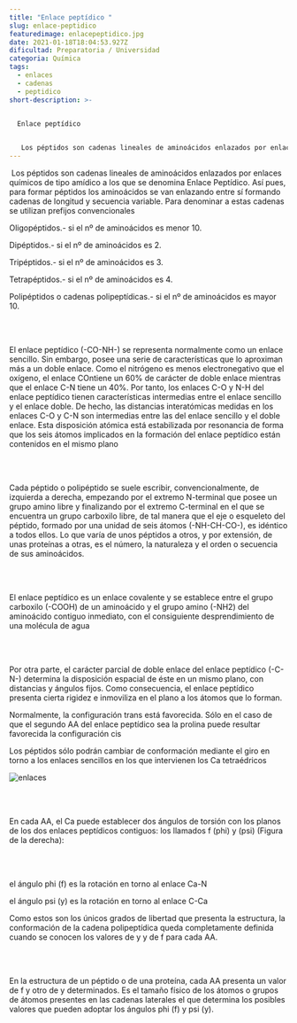 ```yaml
---
title: "Enlace peptídico "
slug: enlace-peptidico
featuredimage: enlacepeptidico.jpg
date: 2021-01-18T18:04:53.927Z
dificultad: Preparatoria / Universidad
categoria: Química
tags:
  - enlaces
  - cadenas
  - peptidico
short-description: >-
  

  Enlace peptídico


   Los péptidos son cadenas lineales de aminoácidos enlazados por enlaces químicos de tipo amídico a los que se denomina Enlace Peptídico.
---
```

 Los péptidos son cadenas lineales de aminoácidos enlazados por enlaces químicos de tipo amídico a los que se denomina Enlace Peptídico. Así pues, para formar péptidos los aminoácidos se van enlazando entre sí formando cadenas de longitud y secuencia variable. Para denominar a estas cadenas se utilizan prefijos convencionales 

Oligopéptidos.- si el nº de aminoácidos es menor 10.

Dipéptidos.- si el nº de aminoácidos es 2.

Tripéptidos.- si el nº de aminoácidos es 3.

Tetrapéptidos.- si el nº de aminoácidos es 4.

Polipéptidos o cadenas polipeptídicas.- si el nº de aminoácidos es mayor 10.

<br/> <br/>

El enlace peptídico (-CO-NH-) se representa normalmente como un enlace sencillo. Sin embargo, posee una serie de características que lo aproximan más a un doble enlace. Como el nitrógeno es menos electronegativo que el oxígeno, el enlace COntiene un 60% de carácter de doble enlace mientras que el enlace C-N tiene un 40%. Por tanto, los enlaces C-O y N-H del enlace peptídico tienen características intermedias entre el enlace sencillo y el enlace doble. De hecho, las distancias interatómicas medidas en los enlaces C-O y C-N son intermedias entre las del enlace sencillo y el doble enlace. Esta disposición atómica está estabilizada por resonancia de forma que los seis átomos implicados en la formación del enlace peptídico están contenidos en el mismo plano

<br/> <br/>

Cada péptido o polipéptido se suele escribir, convencionalmente, de izquierda a derecha, empezando por el extremo N-terminal que posee un grupo amino libre y finalizando por el extremo C-terminal en el que se encuentra un grupo carboxilo libre, de tal manera que el eje o esqueleto del péptido, formado por una unidad de seis átomos (-NH-CH-CO-), es idéntico a todos ellos. Lo que varía de unos péptidos a otros, y por extensión, de unas proteínas a otras, es el número, la naturaleza y el orden o secuencia de sus aminoácidos.

<br/> <br/>

El enlace peptídico es un enlace covalente y se establece entre el grupo carboxilo (-COOH) de un aminoácido y el grupo amino (-NH2) del aminoácido contiguo inmediato, con el consiguiente desprendimiento de una molécula de agua

<br/> <br/>

Por otra parte, el carácter parcial de doble enlace del enlace peptídico (-C-N-) determina la disposición espacial de éste en un mismo plano, con distancias y ángulos fijos. Como consecuencia, el enlace peptídico presenta cierta rigidez e inmoviliza en el plano a los átomos que lo forman.



Normalmente, la configuración trans está favorecida. Sólo en el caso de que el segundo AA del enlace peptídico sea la prolina puede resultar favorecida la configuración cis

Los péptidos sólo podrán cambiar de conformación mediante el giro en torno a los enlaces sencillos en los que intervienen los Ca tetraédricos

![enlaces ](/assets/pepet.jpg "enlaces")

<br/> <br/>

En cada AA, el Ca puede establecer dos ángulos de torsión con los planos de los dos enlaces peptídicos contiguos: los llamados f (phi) y (psi) (Figura de la derecha):

<br/> <br/>

el ángulo phi (f) es la rotación en torno al enlace Ca-N

el ángulo psi (y) es la rotación en torno al enlace C-Ca

Como estos son los únicos grados de libertad que presenta la estructura, la conformación de la cadena polipeptídica queda completamente definida cuando se conocen los valores de y y de f para cada AA.

<br/> <br/>

En la estructura de un péptido o de una proteína, cada AA presenta un valor de f y otro de y determinados. Es el tamaño físico de los átomos o grupos de átomos presentes en las cadenas laterales el que determina los posibles valores que pueden adoptar los ángulos phi (f) y psi (y).